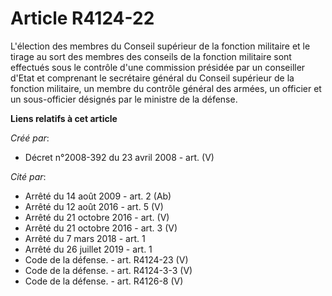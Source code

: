 # Article R4124-22

L'élection des membres du Conseil supérieur de la fonction militaire et le tirage au sort des membres des conseils de la
fonction militaire sont effectués sous le contrôle d'une commission présidée par un conseiller d'Etat et comprenant le
secrétaire général du Conseil supérieur de la fonction militaire, un membre du contrôle général des armées, un officier et un
sous-officier désignés par le ministre de la défense.

**Liens relatifs à cet article**

_Créé par_:

  - Décret n°2008-392 du 23 avril 2008 - art. (V)

_Cité par_:

  - Arrêté du 14 août 2009 - art. 2 (Ab)
  - Arrêté du 12 août 2016 - art. 5 (V)
  - Arrêté du 21 octobre 2016 - art. (V)
  - Arrêté du 21 octobre 2016 - art. 3 (V)
  - Arrêté du 7 mars 2018 - art. 1
  - Arrêté du 26 juillet 2019 - art. 1
  - Code de la défense. - art. R4124-23 (V)
  - Code de la défense. - art. R4124-3-3 (V)
  - Code de la défense. - art. R4126-8 (V)
